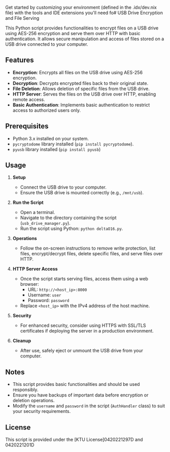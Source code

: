 Get started by customizing your environment (defined in the .idx/dev.nix file) with the tools and IDE extensions you'll need fo# USB Drive Encryption and File Serving

This Python script provides functionalities to encrypt files on a USB drive using AES-256 encryption and serve them over HTTP with basic authentication. It allows secure manipulation and access of files stored on a USB drive connected to your computer.

## Features

- **Encryption**: Encrypts all files on the USB drive using AES-256 encryption.
- **Decryption**: Decrypts encrypted files back to their original state.
- **File Deletion**: Allows deletion of specific files from the USB drive.
- **HTTP Server**: Serves the files on the USB drive over HTTP, enabling remote access.
- **Basic Authentication**: Implements basic authentication to restrict access to authorized users only.

## Prerequisites

- Python 3.x installed on your system.
- `pycryptodome` library installed (`pip install pycryptodome`).
- `pyusb` library installed (`pip install pyusb`)

## Usage

1. **Setup**
   - Connect the USB drive to your computer.
   - Ensure the USB drive is mounted correctly (e.g., `/mnt/usb`).

2. **Run the Script**
   - Open a terminal.
   - Navigate to the directory containing the script (`usb_drive_manager.py`).
   - Run the script using Python: `python deltaO16.py`.

3. **Operations**
   - Follow the on-screen instructions to remove write protection, list files, encrypt/decrypt files, delete specific files, and serve files over HTTP.

4. **HTTP Server Access**
   - Once the script starts serving files, access them using a web browser:
     - URL: `http://<host_ip>:8000`
     - Username: `user`
     - Password: `password`
   - Replace `<host_ip>` with the IPv4 address of the host machine.

5. **Security**
   - For enhanced security, consider using HTTPS with SSL/TLS certificates if deploying the server in a production environment.

6. **Cleanup**
   - After use, safely eject or unmount the USB drive from your computer.

## Notes

- This script provides basic functionalities and should be used responsibly.
- Ensure you have backups of important data before encryption or deletion operations.
- Modify the `username` and `password` in the script (`AuthHandler` class) to suit your security requirements.

## License

This script is provided under the [KTU License]0420221297D and 0420221201D
